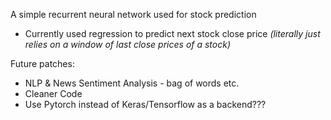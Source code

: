 A simple recurrent neural network used for stock prediction

- Currently used regression to predict next stock close price _(literally just relies on a window of
last close prices of a stock)_


Future patches:

 - NLP & News Sentiment Analysis - bag of words etc.
 - Cleaner Code
 - Use Pytorch instead of Keras/Tensorflow as a backend???



